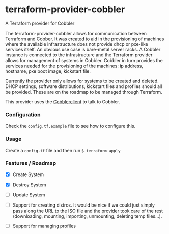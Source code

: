 # terraform-provider-cobbler
A Terraform provider for Cobbler

The terraform-provider-cobbler allows for communication between Terraform and Cobber. It was created to 
aid in the provisioning of machines where the available infrastructure does not provide dhcp or pxe-like 
services itself. An obvious use case is bare-metal server racks. A Cobbler instance is connected to the 
infrastructure and the Terraform provider allows for management of systems in Cobbler. Cobbler in turn 
provides the services needed for the provisioning of the machines: ip address, hostname, pxe boot image, 
kickstart file.

Currently the provider only allows for systems to be created and deleted. 
DHCP settings, software distributions, kickstart files and profiles should all be provided. These are on the roadmap to be managed through Terraform.

This provider uses the [Cobblerclient](https://github.com/ContainerSolutions/cobblerclient "Cobblerclient") to talk to Cobbler.

### Configuration
Check the `config.tf.example` file to see how to configure this.

### Usage
Create a `config.tf` file and then run
`$ terraform apply`


### Features / Roadmap

- [x] Create System
- [x] Destroy System
- [ ] Update System
- [ ] Support for creating distros. It would be nice if we could just simply pass along the URL to
      the ISO file and the provider took care of the rest (downloading, mounting, importing, unmounting,
      deleting temp files...).
- [ ] Support for managing profiles
 

